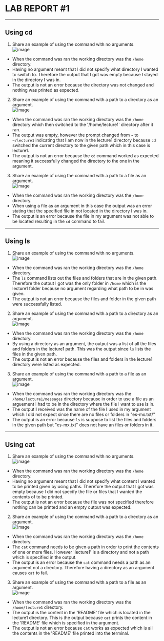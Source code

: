# LAB REPORT #1
---
## Using cd
1. Share an example of using the command with no arguments. \
![image](https://github.com/anaisgg23/cse15l-lab-reports/assets/156368955/78613d71-1e7c-4be3-bbd1-11549a15b180) 
* When the command was ran the working directory was the `/home` directory.
* Having no argument meant that I did not specify what directory I wanted to switch to. Therefore the output that I got was empty because I stayed in the directory I was in.
* The output is not an error because the directory was not changed and nothing was printed as expected.

2. Share an example of using the command with a path to a directory as an argument. \
![image](https://github.com/anaisgg23/cse15l-lab-reports/assets/156368955/4f1722ce-ab06-4eaf-841e-a349fc0a4513)
* When the command was ran the working directory was the `/home` directory which then switched to the '/home/lecture1` directory after it ran.
* The output was empty, however the prompt changed from `~` to `~/lecture1` indicating that I am now in the lecture1 directory because `cd` switched the current directory to the given path which in this case is lecture1.
* The output is not an error because the `cd` command worked as expected meaning it successfully changed the directory to the one in the argument.

3. Share an example of using the command with a path to a file as an argument. \
![image](https://github.com/anaisgg23/cse15l-lab-reports/assets/156368955/9ca058ca-9dc1-4d46-8fbf-4b3fd53f4f3d)
* When the command was ran the working directory was the `/home` directory.
* When using a file as an argument in this case the output was an error stating that the specified file in not located in the directory I was in.
* The output is an error because the file in my argument was not able to be located resulting in the `cd` command to fail.

---
## Using ls
1. Share an example of using the command with no arguments. \
![image](https://github.com/anaisgg23/cse15l-lab-reports/assets/156368955/f14c8e4a-97cc-4165-a204-7d45c2ce64ac) 
* When the command was ran the working directory was the `/home` directory.
* The `ls` command lists out the files and folders that are in the given path. Therefore the output I got was the only folder in `/home` which is the lecture1 folder because no argument regarding what path to be in was given.
* The output is not an error because the files and folder in the given path were successfully listed. 
  
2. Share an example of using the command with a path to a directory as an argument. \
![image](https://github.com/anaisgg23/cse15l-lab-reports/assets/156368955/416acdc4-2a3a-422e-b3fa-f60b09bf5458)
* When the command was ran the working directory was the `/home` directory.
* By using a directory as an argument, the output was a list of all the files and folders in the lecture1 path. This was the output since `ls` lists the files in the given path.
* The output is not an error because the files and folders in the lecture1 directory were listed as expected. 

3. Share an example of using the command with a path to a file as an argument. \
![image](https://github.com/anaisgg23/cse15l-lab-reports/assets/156368955/e8378825-f59b-4358-9d6c-d08977987007)
* When the command was ran the working directory was the `/home/lecture1/messages` directory because in order to use a file as an arguement I had to be in the directory where the file I want to use is in.
* The output I received was the name of the file I used in my argument which I did not expect since there are no files or folders in "es-mx.txt/"
* The output is an error because `ls` is suppose to list the files and folders in the given path but "es-mx.txt" does not have an files or folders in it.

---
## Using cat
1. Share an example of using the command with no arguments. \
![image](https://github.com/anaisgg23/cse15l-lab-reports/assets/156368955/55ab4994-c4fc-407a-bebe-0ac2e162623a)
* When the command was ran the working directory was the `/home` directory.
* Having no argument meant that I did not specify what content I wanted to be printed given by using paths. Therefore the output that I got was empty because I did not specify the file or files that I wanted the contents of to be printed.
* The output is not an error because the file was not specified therefore nothing can be printed and an empty output was expected. 

2. Share an example of using the command with a path to a directory as an argument. \
![image](https://github.com/anaisgg23/cse15l-lab-reports/assets/156368955/a76ba8bc-2606-484a-9439-582457a6fe88)
* When the command was ran the working directory was the `/home` directory.
* The `cat` command needs to be given a path in order to print the contents of one or more files. However 'lecture1' is a directory and not a path which is specified in the output.
* The output is an error because the `cat` command needs a path as an argument not a directory. Therefore having a directory as an argument causes `cat` to fail.

3. Share an example of using the command with a path to a file as an argument. \
![image](https://github.com/anaisgg23/cse15l-lab-reports/assets/156368955/c56c7e5e-62f0-4db8-a674-04116ade9cf7)
* When the command was ran the working directory was the `/home/lecture1` directory.
* The output is the content in the 'README' file which is located in the lecture1 directory. This is the output because `cat` prints the content in the 'README' file which is specified in the argument.
* The output is not an error because `cat` works as expected which is all the contents in the 'README' file printed into the terminal.

